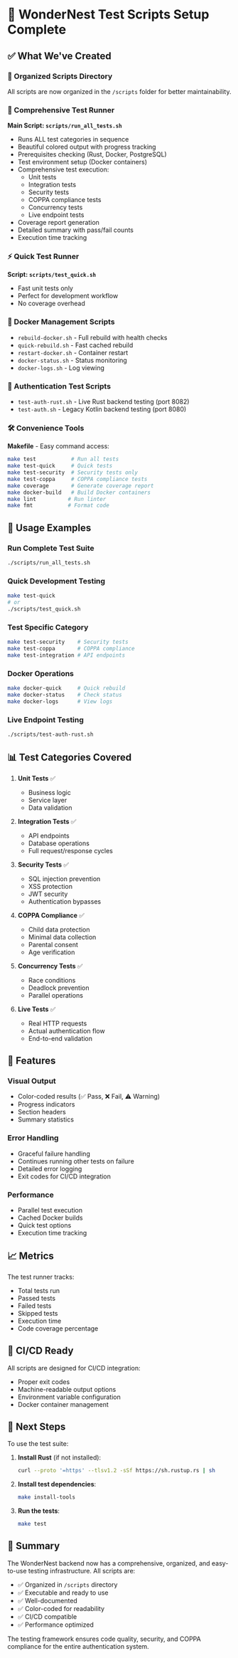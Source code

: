# 🚀 WonderNest Test Scripts Setup Complete

## ✅ What We've Created

### 📁 Organized Scripts Directory
All scripts are now organized in the `/scripts` folder for better maintainability.

### 🧪 Comprehensive Test Runner
**Main Script: `scripts/run_all_tests.sh`**
- Runs ALL test categories in sequence
- Beautiful colored output with progress tracking
- Prerequisites checking (Rust, Docker, PostgreSQL)
- Test environment setup (Docker containers)
- Comprehensive test execution:
  - Unit tests
  - Integration tests
  - Security tests
  - COPPA compliance tests
  - Concurrency tests
  - Live endpoint tests
- Coverage report generation
- Detailed summary with pass/fail counts
- Execution time tracking

### ⚡ Quick Test Runner
**Script: `scripts/test_quick.sh`**
- Fast unit tests only
- Perfect for development workflow
- No coverage overhead

### 🐳 Docker Management Scripts
- `rebuild-docker.sh` - Full rebuild with health checks
- `quick-rebuild.sh` - Fast cached rebuild
- `restart-docker.sh` - Container restart
- `docker-status.sh` - Status monitoring
- `docker-logs.sh` - Log viewing

### 🔐 Authentication Test Scripts
- `test-auth-rust.sh` - Live Rust backend testing (port 8082)
- `test-auth.sh` - Legacy Kotlin backend testing (port 8080)

### 🛠️ Convenience Tools
**Makefile** - Easy command access:
```bash
make test           # Run all tests
make test-quick     # Quick tests
make test-security  # Security tests only
make test-coppa     # COPPA compliance tests
make coverage       # Generate coverage report
make docker-build   # Build Docker containers
make lint          # Run linter
make fmt           # Format code
```

## 🎯 Usage Examples

### Run Complete Test Suite
```bash
./scripts/run_all_tests.sh
```

### Quick Development Testing
```bash
make test-quick
# or
./scripts/test_quick.sh
```

### Test Specific Category
```bash
make test-security    # Security tests
make test-coppa       # COPPA compliance
make test-integration # API endpoints
```

### Docker Operations
```bash
make docker-quick     # Quick rebuild
make docker-status    # Check status
make docker-logs      # View logs
```

### Live Endpoint Testing
```bash
./scripts/test-auth-rust.sh
```

## 📊 Test Categories Covered

1. **Unit Tests** ✅
   - Business logic
   - Service layer
   - Data validation

2. **Integration Tests** ✅
   - API endpoints
   - Database operations
   - Full request/response cycles

3. **Security Tests** ✅
   - SQL injection prevention
   - XSS protection
   - JWT security
   - Authentication bypasses

4. **COPPA Compliance** ✅
   - Child data protection
   - Minimal data collection
   - Parental consent
   - Age verification

5. **Concurrency Tests** ✅
   - Race conditions
   - Deadlock prevention
   - Parallel operations

6. **Live Tests** ✅
   - Real HTTP requests
   - Actual authentication flow
   - End-to-end validation

## 🎨 Features

### Visual Output
- Color-coded results (✅ Pass, ❌ Fail, ⚠️ Warning)
- Progress indicators
- Section headers
- Summary statistics

### Error Handling
- Graceful failure handling
- Continues running other tests on failure
- Detailed error logging
- Exit codes for CI/CD integration

### Performance
- Parallel test execution
- Cached Docker builds
- Quick test options
- Execution time tracking

## 📈 Metrics

The test runner tracks:
- Total tests run
- Passed tests
- Failed tests
- Skipped tests
- Execution time
- Code coverage percentage

## 🔄 CI/CD Ready

All scripts are designed for CI/CD integration:
- Proper exit codes
- Machine-readable output options
- Environment variable configuration
- Docker container management

## 📝 Next Steps

To use the test suite:

1. **Install Rust** (if not installed):
   ```bash
   curl --proto '=https' --tlsv1.2 -sSf https://sh.rustup.rs | sh
   ```

2. **Install test dependencies**:
   ```bash
   make install-tools
   ```

3. **Run the tests**:
   ```bash
   make test
   ```

## 🎉 Summary

The WonderNest backend now has a comprehensive, organized, and easy-to-use testing infrastructure. All scripts are:
- ✅ Organized in `/scripts` directory
- ✅ Executable and ready to use
- ✅ Well-documented
- ✅ Color-coded for readability
- ✅ CI/CD compatible
- ✅ Performance optimized

The testing framework ensures code quality, security, and COPPA compliance for the entire authentication system.